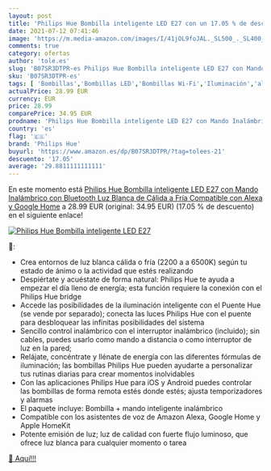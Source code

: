 ```yaml
---
layout: post
title: 'Philips Hue Bombilla inteligente LED E27 con un 17.05 % de descuento'
date: 2021-07-12 07:41:46
image: 'https://m.media-amazon.com/images/I/41jOL9foJAL._SL500_._SL400_.jpg'
comments: true
category: ofertas
author: 'tole.es'
slug: 'B07SR3DTPR-es Philips Hue Bombilla inteligente LED E27 con Mando...'
sku: 'B07SR3DTPR-es'
tags: [ 'Bombillas','Bombillas LED','Bombillas Wi-Fi','Iluminación','alexa','google','home','hue','philips','philips hue', ]
actualPrice: 28.99 EUR
currency: EUR
price: 28.99
comparePrice: 34.95 EUR
prodname: 'Philips Hue Bombilla inteligente LED E27 con Mando Inalámbrico  con Bluetooth  Luz Blanca de Cálida a Fría  Compatible con Alexa y Google Home'
country: 'es'
flag: '🇪🇸'
brand: 'Philips Hue'
buyurl: 'https://www.amazon.es/dp/B07SR3DTPR/?tag=tolees-21'
descuento: '17.05'
average: '29.8811111111111'
---
```


En este momento está [Philips Hue Bombilla inteligente LED E27 con Mando Inalámbrico  con Bluetooth  Luz Blanca de Cálida a Fría  Compatible con Alexa y Google Home](https://www.amazon.es/dp/B07SR3DTPR/?tag=tolees-21) a 28.99 EUR (original: 34.95 EUR) (17.05 %  de descuento) en el siguiente enlace!

[![Philips Hue Bombilla inteligente LED E27](https://m.media-amazon.com/images/I/41jOL9foJAL._SL500_._SL400_.jpg)](https://www.amazon.es/dp/B07SR3DTPR/?tag=tolees-21)

🔎:

- Crea entornos de luz blanca cálida o fría (2200 a a 6500K) según tu estado de ánimo o la actividad que estés realizando
- Despiértate y acuéstate de forma natural: Philips Hue te ayuda a empezar el día lleno de energía; esta función requiere la conexión con el Philips Hue bridge
- Accede las posibilidades de la iluminación inteligente con el Puente Hue (se vende por separado); conecta las luces Philips Hue con el puente para desbloquear las infinitas posibilidades del sistema
- Sencillo control inalámbrico con el interruptor inalámbrico (incluido); sin cables, puedes usarlo como mando a distancia o como interruptor de luz en la pared;
- Relájate, concéntrate y llénate de energía con las diferentes fórmulas de iluminación; las bombillas Philips Hue pueden ayudarte a personalizar tus rutinas diarias para crear momentos inolvidables
- Con las aplicaciones Philips Hue para iOS y Android puedes controlar las bombillas de forma remota estés donde estés; ajusta temporizadores y alarmas
- El paquete incluye: Bombilla + mando inteligente inalámbrico
- Compatible con los asistentes de voz de Amazon Alexa, Google Home y Apple HomeKit
- Potente emisión de luz; luz de calidad con fuerte flujo luminoso, que ofrece luz blanca para cualquier momento o tarea

[🛒 Aquí!!!](https://www.amazon.es/dp/B07SR3DTPR/?tag=tolees-21)

